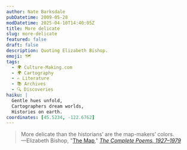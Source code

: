 ```yaml
---
author: Nate Barksdale
pubDatetime: 2009-05-28
modDatetime: 2025-04-10T14:40:05Z
title: More delicate
slug: more-delicate
featured: false
draft: false
description: Quoting Elizabeth Bishop.
emoji: 🗺️
tags:
  - 🌍 Culture-Making.com
  - 🌍 Cartography
  - ✍️ Literature
  - 📚 Archives
  - 🔍 Discoveries
haiku: |
  Gentle hues unfold,  
  Cartographers dream worlds,  
  Histories on earth.
coordinates: [45.5234, -122.6762]
---
```


> More delicate than the historians’ are the map-makers’ colors.  
> —Elizabeth Bishop, "[The Map](http://web.archive.org/web/20170313073032/http://www.bagatellen.com/archives/frontpage/001222.html)," _[The Complete Poems, 1927–1979](https://www.google.com/search?q=%22The%20Complete%20Poems%2C%201927%E2%80%931979%22%20amazon.com)_
